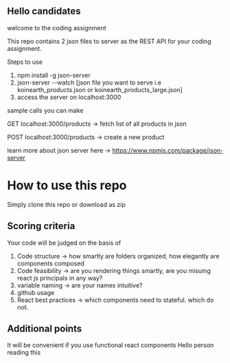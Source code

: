 ## Hello candidates

welcome to the coding assignment

This repo contains 2 json files to server as the REST API for your coding assignment.

Steps to use

1. npm install -g json-server
2. json-server --watch [json file you want to serve i.e koinearth_products.json or koinearth_products_large.json]
3. access the server on localhost:3000

sample calls you can make

GET localhost:3000/products -> fetch list of all products in json

POST localhost:3000/products -> create a new product

learn more about json server here -> https://www.npmjs.com/package/json-server

# How to use this repo

Simply clone this repo or download as zip

## Scoring criteria

Your code will be judged on the basis of

1. Code structure -> how smartly are folders organized, how elegantly are components composed
2. Code feasibility -> are you rendering things smartly, are you misuing react js principals in any way?
3. variable naming -> are your names intuitive?
4. github usage
5. React best practices -> which components need to stateful. which do not.

## Additional points

It will be convenient if you use functional react components
Hello person reading this
